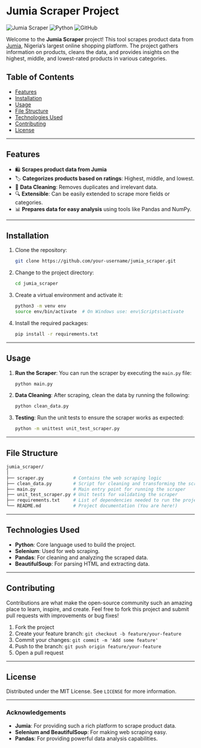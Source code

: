 
# Jumia Scraper Project

![Jumia Scraper](https://img.shields.io/badge/Web-Scraping-blue.svg?style=flat-square) ![Python](https://img.shields.io/badge/Made%20with-Python-brightgreen.svg?style=flat-square) ![GitHub](https://img.shields.io/github/license/nastradacha/jumia_scraper?style=flat-square)

Welcome to the **Jumia Scraper** project! This tool scrapes product data from [Jumia](https://www.jumia.com.ng/), Nigeria’s largest online shopping platform. The project gathers information on products, cleans the data, and provides insights on the highest, middle, and lowest-rated products in various categories.

## Table of Contents

- [Features](#features)
- [Installation](#installation)
- [Usage](#usage)
- [File Structure](#file-structure)
- [Technologies Used](#technologies-used)
- [Contributing](#contributing)
- [License](#license)

---

## Features

- 🛍️ **Scrapes product data from Jumia**
- 🏷️ **Categorizes products based on ratings**: Highest, middle, and lowest.
- 📄 **Data Cleaning**: Removes duplicates and irrelevant data.
- 🔍 **Extensible**: Can be easily extended to scrape more fields or categories.
- 📊 **Prepares data for easy analysis** using tools like Pandas and NumPy.

---

## Installation

1. Clone the repository:
   ```bash
   git clone https://github.com/your-username/jumia_scraper.git
   ```
2. Change to the project directory:
   ```bash
   cd jumia_scraper
   ```
3. Create a virtual environment and activate it:
   ```bash
   python3 -m venv env
   source env/bin/activate  # On Windows use: env\Scripts\activate
   ```
4. Install the required packages:
   ```bash
   pip install -r requirements.txt
   ```

---

## Usage

1. **Run the Scraper**:
   You can run the scraper by executing the `main.py` file:
   ```bash
   python main.py
   ```

2. **Data Cleaning**:
   After scraping, clean the data by running the following:
   ```bash
   python clean_data.py
   ```

3. **Testing**:
   Run the unit tests to ensure the scraper works as expected:
   ```bash
   python -m unittest unit_test_scraper.py
   ```

---

## File Structure

```bash
jumia_scraper/
│
├── scraper.py           # Contains the web scraping logic
├── clean_data.py        # Script for cleaning and transforming the scraped data
├── main.py              # Main entry point for running the scraper
├── unit_test_scraper.py # Unit tests for validating the scraper
├── requirements.txt     # List of dependencies needed to run the project
└── README.md            # Project documentation (You are here!)
```

---

## Technologies Used

- **Python**: Core language used to build the project.
- **Selenium**: Used for web scraping.
- **Pandas**: For cleaning and analyzing the scraped data.
- **BeautifulSoup**: For parsing HTML and extracting data.

---

## Contributing

Contributions are what make the open-source community such an amazing place to learn, inspire, and create. Feel free to fork this project and submit pull requests with improvements or bug fixes!

1. Fork the project
2. Create your feature branch: `git checkout -b feature/your-feature`
3. Commit your changes: `git commit -m 'Add some feature'`
4. Push to the branch: `git push origin feature/your-feature`
5. Open a pull request

---

## License

Distributed under the MIT License. See `LICENSE` for more information.

---

### Acknowledgements

- **Jumia**: For providing such a rich platform to scrape product data.
- **Selenium and BeautifulSoup**: For making web scraping easy.
- **Pandas**: For providing powerful data analysis capabilities.
